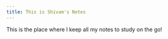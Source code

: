 ```yaml
---
title: This is Shivam's Notes
---
```

This is the place where I keep all my notes to study on the go!
